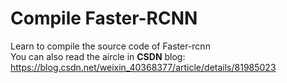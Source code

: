# Compile Faster-RCNN
Learn to compile the source code of Faster-rcnn  
You can also read the aircle in **CSDN** blog: https://blog.csdn.net/weixin_40368377/article/details/81985023
